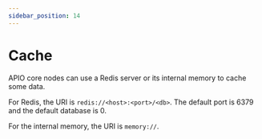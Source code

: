 ```yaml
---
sidebar_position: 14
---
```


# Cache

APIO core nodes can use a Redis server or its internal memory to cache some data.

For Redis, the URI is `redis://<host>:<port>/<db>`. The default port is 6379 and the default database is 0.

For the internal memory, the URI is `memory://`.

